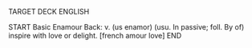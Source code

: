 TARGET DECK
ENGLISH

START
Basic
Enamour
Back: v. (us enamor) (usu. In passive; foll. By of) inspire with love or delight. [french amour love]
END
